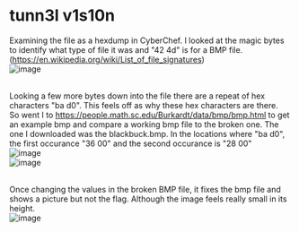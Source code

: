 # tunn3l v1s10n

Examining the file as a hexdump in CyberChef. I looked at the magic bytes to identify what type of file it was and "42 4d" is for a BMP file. (https://en.wikipedia.org/wiki/List_of_file_signatures)</br>
![image](https://github.com/ShadowBringer007/CTF_Repository/assets/47370367/29552c12-aa54-4822-8d16-586b62ed185d)</br>
</br>

Looking a few more bytes down into the file there are a repeat of hex characters "ba d0". This feels off as why these hex characters are there.</br>
So went I to https://people.math.sc.edu/Burkardt/data/bmp/bmp.html to get an example bmp and compare a working bmp file to the broken one. The one I downloaded was the blackbuck.bmp. In the locations where "ba d0", the first occurance "36 00" and the second occurance is "28 00"</br>
![image](https://github.com/ShadowBringer007/CTF_Repository/assets/47370367/80654817-391b-485b-861f-b360500bbb01)</br>
![image](https://github.com/ShadowBringer007/CTF_Repository/assets/47370367/d21eca41-7788-4cda-8988-9b2fc570e72e)</br>
</br>

Once changing the values in the broken BMP file, it fixes the bmp file and shows a picture but not the flag. Although the image feels really small in its height.</br>
![image](https://github.com/ShadowBringer007/CTF_Repository/assets/47370367/82a6cf2b-65a6-44af-8f38-30330cbbced5)</br>
</br>



